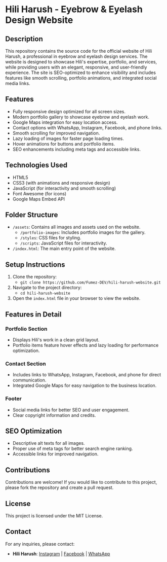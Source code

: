 # Hili Harush - Eyebrow & Eyelash Design Website

## Description
This repository contains the source code for the official website of Hili Harush, a professional in eyebrow and eyelash design services. The website is designed to showcase Hili's expertise, portfolio, and services, while providing users with an elegant, responsive, and user-friendly experience. The site is SEO-optimized to enhance visibility and includes features like smooth scrolling, portfolio animations, and integrated social media links.

## Features
- Fully responsive design optimized for all screen sizes.
- Modern portfolio gallery to showcase eyebrow and eyelash work.
- Google Maps integration for easy location access.
- Contact options with WhatsApp, Instagram, Facebook, and phone links.
- Smooth scrolling for improved navigation.
- Lazy loading of images for faster page loading times.
- Hover animations for buttons and portfolio items.
- SEO enhancements including meta tags and accessible links.

## Technologies Used
- HTML5
- CSS3 (with animations and responsive design)
- JavaScript (for interactivity and smooth scrolling)
- Font Awesome (for icons)
- Google Maps Embed API

## Folder Structure
- `/assets`: Contains all images and assets used on the website.
  - `/portfolio-images`: Includes portfolio images for the gallery.
  - `/styles`: CSS files for styling.
  - `/scripts`: JavaScript files for interactivity.
- `/index.html`: The main entry point of the website.

## Setup Instructions
1. Clone the repository:
   - `git clone https://github.com/Fumez-DEV/hili-harush-website.git`
2. Navigate to the project directory:
   - `cd hili-harush-website`
3. Open the `index.html` file in your browser to view the website.

## Features in Detail

### Portfolio Section
- Displays Hili's work in a clean grid layout.
- Portfolio items feature hover effects and lazy loading for performance optimization.

### Contact Section
- Includes links to WhatsApp, Instagram, Facebook, and phone for direct communication.
- Integrated Google Maps for easy navigation to the business location.

### Footer
- Social media links for better SEO and user engagement.
- Clear copyright information and credits.

## SEO Optimization
- Descriptive alt texts for all images.
- Proper use of meta tags for better search engine ranking.
- Accessible links for improved navigation.

## Contributions
Contributions are welcome! If you would like to contribute to this project, please fork the repository and create a pull request.

## License
This project is licensed under the MIT License.

## Contact
For any inquiries, please contact:
- **Hili Harush**: [Instagram](https://www.instagram.com/hiliharush__eyebrows/) | [Facebook](https://www.facebook.com/profile.php?id=100075932829140) | [WhatsApp](https://api.whatsapp.com/send?phone=972584171557)
